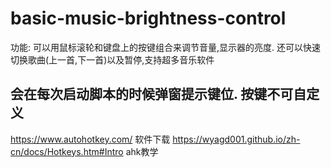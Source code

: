 # basic-music-brightness-control
功能:
可以用鼠标滚轮和键盘上的按键组合来调节音量,显示器的亮度.
还可以快速切换歌曲(上一首,下一首)以及暂停,支持超多音乐软件

会在每次启动脚本的时候弹窗提示键位.
按键不可自定义
---
https://www.autohotkey.com/ 软件下载
https://wyagd001.github.io/zh-cn/docs/Hotkeys.htm#Intro ahk教学
